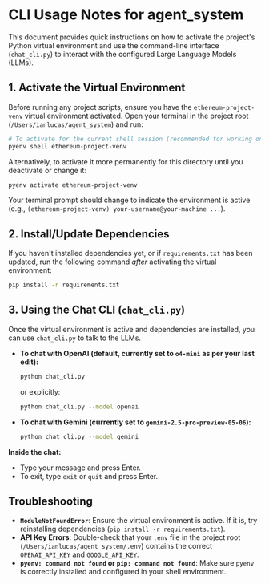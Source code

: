 # CLI Usage Notes for agent_system

This document provides quick instructions on how to activate the project's Python virtual environment and use the command-line interface (`chat_cli.py`) to interact with the configured Large Language Models (LLMs).

## 1. Activate the Virtual Environment

Before running any project scripts, ensure you have the `ethereum-project-venv` virtual environment activated. Open your terminal in the project root (`/Users/ianlucas/agent_system`) and run:

```bash
# To activate for the current shell session (recommended for working on the project)
pyenv shell ethereum-project-venv
```

Alternatively, to activate it more permanently for this directory until you deactivate or change it:

```bash
pyenv activate ethereum-project-venv
```

Your terminal prompt should change to indicate the environment is active (e.g., `(ethereum-project-venv) your-username@your-machine ...`).

## 2. Install/Update Dependencies

If you haven't installed dependencies yet, or if `requirements.txt` has been updated, run the following command *after* activating the virtual environment:

```bash
pip install -r requirements.txt
```

## 3. Using the Chat CLI (`chat_cli.py`)

Once the virtual environment is active and dependencies are installed, you can use `chat_cli.py` to talk to the LLMs.

*   **To chat with OpenAI (default, currently set to `o4-mini` as per your last edit):**
    ```bash
    python chat_cli.py
    ```
    or explicitly:
    ```bash
    python chat_cli.py --model openai
    ```

*   **To chat with Gemini (currently set to `gemini-2.5-pro-preview-05-06`):**
    ```bash
    python chat_cli.py --model gemini
    ```

**Inside the chat:**
*   Type your message and press Enter.
*   To exit, type `exit` or `quit` and press Enter.

## Troubleshooting

*   **`ModuleNotFoundError`**: Ensure the virtual environment is active. If it is, try reinstalling dependencies (`pip install -r requirements.txt`).
*   **API Key Errors**: Double-check that your `.env` file in the project root (`/Users/ianlucas/agent_system/.env`) contains the correct `OPENAI_API_KEY` and `GOOGLE_API_KEY`.
*   **`pyenv: command not found` or `pip: command not found`**: Make sure `pyenv` is correctly installed and configured in your shell environment. 